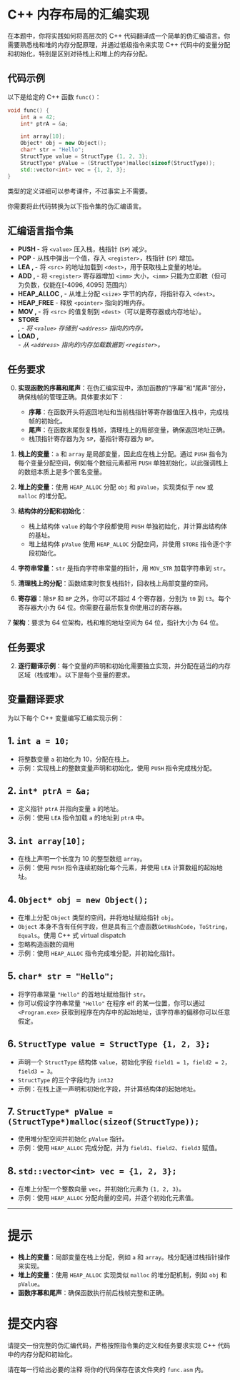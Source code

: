 # C++ 内存布局的汇编实现

在本题中，你将实践如何将高层次的 C++ 代码翻译成一个简单的伪汇编语言。你需要熟悉栈和堆的内存分配原理，并通过低级指令来实现 C++ 代码中的变量分配和初始化，特别是区别对待栈上和堆上的内存分配。

## 代码示例
以下是给定的 C++ 函数 `func()`：

```cpp
void func() {
    int a = 42;
    int* ptrA = &a;

    int array[10];
    Object* obj = new Object();
    char* str = "Hello"; 
    StructType value = StructType {1, 2, 3}; 
    StructType* pValue = (StructType*)malloc(sizeof(StructType));
    std::vector<int> vec = {1, 2, 3};
}
```

类型的定义详细可以参考课件，不过事实上不需要。

你需要将此代码转换为以下指令集的伪汇编语言。

## 汇编语言指令集

- **PUSH <value>** - 将 `<value>` 压入栈，栈指针 (`SP`) 减少。
- **POP <register>** - 从栈中弹出一个值，存入 `<register>`，栈指针 (`SP`) 增加。
- **LEA <dest>, <src>** - 将 `<src>` 的地址加载到 `<dest>`，用于获取栈上变量的地址。
- **ADD <register>, <imm>** - 将 `<register>` 寄存器增加 `<imm>` 大小，`<imm>` 只能为立即数（但可为负数，仅能在[-4096, 4095] 范围内）
- **HEAP_ALLOC <dest>, <size>** - 从堆上分配 `<size>` 字节的内存，将指针存入 `<dest>`。
- **HEAP_FREE <pointer>** - 释放 `<pointer>` 指向的堆内存。
- **MOV <dest>, <src>** - 将 `<src>` 的值复制到 `<dest>`（可以是寄存器或内存地址）。
- **STORE <address>, <value>** - 将 `<value>` 存储到 `<address>` 指向的内存。
- **LOAD <register>, <address>** - 从 `<address>` 指向的内存加载数据到 `<register>`。

## 任务要求

0. **实现函数的序幕和尾声**：在伪汇编实现中，添加函数的“序幕”和“尾声”部分，确保栈帧的管理正确。具体要求如下：
   - **序幕**：在函数开头将返回地址和当前栈指针等寄存器值压入栈中，完成栈帧的初始化。
   - **尾声**：在函数末尾恢复栈帧，清理栈上的局部变量，确保返回地址正确。
   - 栈顶指针寄存器为为 `SP`，基指针寄存器为 `BP`。

1. **栈上的变量**：`a` 和 `array` 是局部变量，因此应在栈上分配。通过 `PUSH` 指令为每个变量分配空间，例如每个数组元素都用 `PUSH` 单独初始化，以此强调栈上的数组本质上是多个匿名变量。
   
2. **堆上的变量**：使用 `HEAP_ALLOC` 分配 `obj` 和 `pValue`，实现类似于 `new` 或 `malloc` 的堆分配。

3. **结构体的分配和初始化**：
   - 栈上结构体 `value` 的每个字段都使用 `PUSH` 单独初始化，并计算出结构体的基址。
   - 堆上结构体 `pValue` 使用 `HEAP_ALLOC` 分配空间，并使用 `STORE` 指令逐个字段初始化。

4. **字符串常量**：`str` 是指向字符串常量的指针，用 `MOV_STR` 加载字符串到 `str`。

5. **清理栈上的分配**：函数结束时恢复栈指针，回收栈上局部变量的空间。

6. **寄存器**：除`SP` 和 `BP` 之外，你可以不超过 4 个寄存器，分别为 `t0` 到 `t3`。每个寄存器大小为 64 位。你需要在最后恢复你使用过的寄存器。

7 **架构**：要求为 64 位架构，栈和堆的地址空间为 64 位，指针大小为 64 位。

## 任务要求

2. **逐行翻译示例**：每个变量的声明和初始化需要独立实现，并分配在适当的内存区域（栈或堆）。以下是每个变量的要求。

## 变量翻译要求

为以下每个 C++ 变量编写汇编实现示例：

## 1. `int a = 10;`
   - 将整数变量 `a` 初始化为 10，分配在栈上。
   - 示例：实现栈上的整数变量声明和初始化，使用 `PUSH` 指令完成栈分配。

## 2. `int* ptrA = &a;`
   - 定义指针 `ptrA` 并指向变量 `a` 的地址。
   - 示例：使用 `LEA` 指令加载 `a` 的地址到 `ptrA` 中。

## 3. `int array[10];`
   - 在栈上声明一个长度为 10 的整型数组 `array`。
   - 示例：使用 `PUSH` 指令连续初始化每个元素，并使用 `LEA` 计算数组的起始地址。

## 4. `Object* obj = new Object();`
   - 在堆上分配 `Object` 类型的空间，并将地址赋给指针 `obj`。
   - `Object` 本身不含有任何字段，但是具有三个虚函数`GetHashCode`，`ToString`，`Equals`。使用 C++ 式 virtual dispatch
   - 忽略构造函数的调用
   - 示例：使用 `HEAP_ALLOC` 指令完成堆分配，并初始化指针。

## 5. `char* str = "Hello";`
   - 将字符串常量 `"Hello"` 的首地址赋给指针 `str`。
   - 你可以假设字符串常量 `"Hello"` 在程序 elf 的某一位置，你可以通过 `<Program.exe>` 获取到程序在内存中的起始地址，该字符串的偏移你可以任意假定。

## 6. `StructType value = StructType {1, 2, 3};`
   - 声明一个 `StructType` 结构体 `value`，初始化字段 `field1 = 1`，`field2 = 2`，`field3 = 3`。
   - `StructType` 的三个字段均为 `int32`
   - 示例：在栈上逐一声明和初始化字段，并计算结构体的起始地址。

## 7. `StructType* pValue = (StructType*)malloc(sizeof(StructType));`
   - 使用堆分配空间并初始化 `pValue` 指针。
   - 示例：使用 `HEAP_ALLOC` 完成分配，并为 `field1`、`field2`、`field3` 赋值。

## 8. `std::vector<int> vec = {1, 2, 3};`
   - 在堆上分配一个整数向量 `vec`，并初始化元素为 `{1, 2, 3}`。
   - 示例：使用 `HEAP_ALLOC` 分配向量的空间，并逐个初始化元素值。

---

# 提示

- **栈上的变量**：局部变量在栈上分配，例如 `a` 和 `array`。栈分配通过栈指针操作来实现。
- **堆上的变量**：使用 `HEAP_ALLOC` 实现类似 `malloc` 的堆分配机制，例如 `obj` 和 `pValue`。
- **函数序幕和尾声**：确保函数执行前后栈帧完整和正确。

# 提交内容

请提交一份完整的伪汇编代码，严格按照指令集的定义和任务要求实现 C++ 代码中的内存分配和初始化。

请在每一行给出必要的注释
将你的代码保存在该文件夹的 `func.asm` 内。
